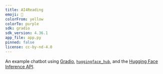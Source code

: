 ```yaml
---
title: AI4Reading
emoji: 💬
colorFrom: yellow
colorTo: purple
sdk: gradio
sdk_version: 4.36.1
app_file: app.py
pinned: false
license: cc-by-nd-4.0
---
```


An example chatbot using [Gradio](https://gradio.app), [`huggingface_hub`](https://huggingface.co/docs/huggingface_hub/v0.22.2/en/index), and the [Hugging Face Inference API](https://huggingface.co/docs/api-inference/index).